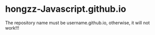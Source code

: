 # hongzz-Javascript.github.io
The repository name must be username.github.io, otherwise, it will not work!!!
